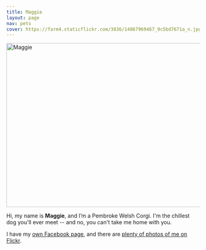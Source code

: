 ```yaml
---
title: Maggie
layout: page
nav: pets
cover: https://farm4.staticflickr.com/3836/14867969467_9c5bd7671a_n.jpg
---
```


<a data-flickr-embed="true" data-header="true" data-footer="true"  href="https://www.flickr.com/photos/whatsyourmeme/24390236219/" title="Maggie"><img src="https://c4.staticflickr.com/2/1620/24390236219_402fba894d_z.jpg" width="640" height="428" alt="Maggie"></a><script async src="//embedr.flickr.com/assets/client-code.js" charset="utf-8"></script>

Hi, my name is **Maggie**, and I’m a Pembroke Welsh Corgi. I'm the chillest dog you'll ever meet -- and no, you can't take me home with you.

I have my [own Facebook page](https://www.facebook.com/ZenDogMaggie), and there are [plenty of photos of me on Flickr](https://www.flickr.com/photos/whatsyourmeme/tags/maggie).

